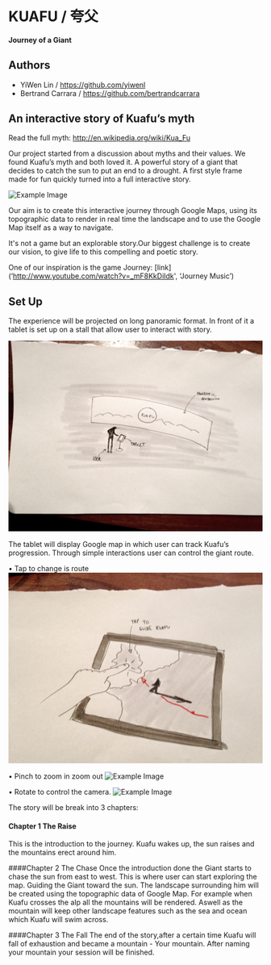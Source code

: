 # KUAFU / 夸父
#### Journey of a Giant


## Authors

- YiWen Lin / https://github.com/yiwenl
- Bertrand Carrara / https://github.com/bertrandcarrara


## An interactive story of Kuafu’s myth

Read the full myth: http://en.wikipedia.org/wiki/Kua_Fu

Our project started from a discussion about myths and their values. We found Kuafu’s myth and both loved it. A powerful story of a giant that decides to catch the sun to put an end to a drought. A first style frame made for fun quickly turned into a full interactive story. 

![Example Image](project_images/scamps/Styleframe_2.jpg?raw=true "Example Image")

Our aim is to create this interactive journey through Google Maps, using its topographic data to render in real time the landscape and to use the Google Map itself as a way to navigate.

It's not a game but an explorable story.Our biggest challenge is to create our vision, to give life to this compelling and poetic story.

One of our inspiration is the game Journey: [link](‘http://www.youtube.com/watch?v=_mF8KkDiIdk', ‘Journey Music’)



## Set Up

The experience will be projected on long panoramic format. In front of it a tablet is set up on a stall that allow user to interact with story.

![Example Image](project_images/scamps/scamp_3.jpg?raw=true "Example Image")

The tablet will display Google map in which user can track Kuafu’s progression. Through simple interactions user can control the giant route.

• Tap to change is route
![Example Image](project_images/scamps/scamp_1.jpg?raw=true "Example Image")

• Pinch to zoom in zoom out
![Example Image](project_images/scamps/scamp_4.jpg?raw=true "Example Image")

• Rotate to control the camera.
![Example Image](project_images/scamps/scamp_5.jpg?raw=true "Example Image")


The story  will be break into 3 chapters:

#### Chapter 1 The Raise 
This is the introduction to the journey. Kuafu wakes up, the sun raises and the mountains erect around him.

####Chapter 2 The Chase 
Once the introduction done the Giant starts to chase the sun from east to west. This is where user can start exploring the map. Guiding the Giant toward the sun. 
The landscape surrounding him will be created using the topographic data of Google Map. For example when Kuafu crosses the alp all the mountains will be rendered. Aswell as the mountain will keep other landscape features such as the sea and ocean which Kuafu will swim across.

####Chapter 3 The Fall
The end of the story,after a certain time Kuafu will fall of exhaustion and became a mountain - Your mountain. After naming your mountain your session will be finished.